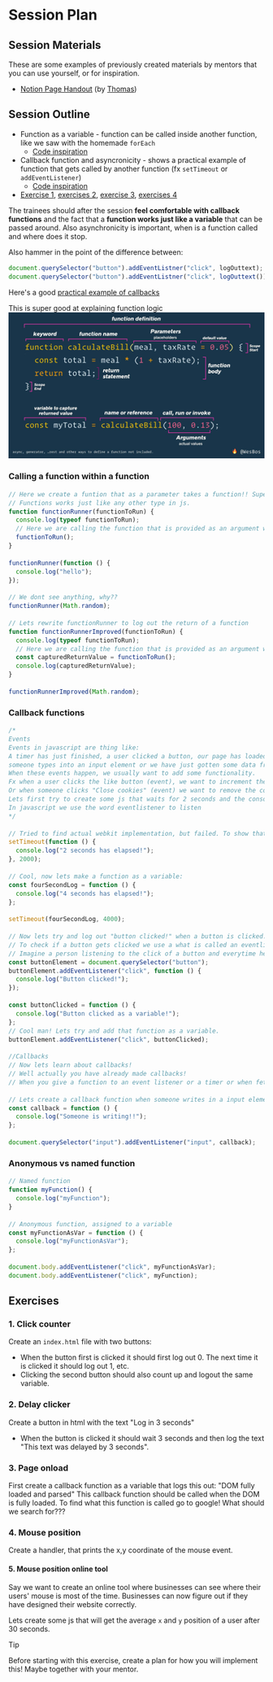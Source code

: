 # Session Plan

## Session Materials

<!-- Previously used slides, docs or any other materials that future mentors could get value from should be listed here. If we don't have any (yet), this section can be removed. -->

These are some examples of previously created materials by mentors that you can use yourself, or for inspiration.

- [Notion Page Handout](https://dandy-birth-1b2.notion.site/HYF-Aarhus-JS-2-Week-3-6bce73b3a0bf47a3ad32ed12ee4d0519?pvs=4) (by [Thomas](https://github.com/te-online))

## Session Outline

<!-- Write a plan for the order of topics, points to cover, examples, timings, exercises and any other useful info to guide the session. -->

- Function as a variable - function can be called inside another function, like we saw with the homemade `forEach`
  - [Code inspiration](#calling-a-function-within-a-function)
- Callback function and asyncronicity - shows a practical example of function that gets called by another function (fx `setTimeout` or `addEventListener`)
  - [Code inspiration](#callback-functions)
- [Exercise 1](#1-click-counter), [exercises 2](#2-delay-clicker), [exercise 3](#3-page-onload), [exercises 4](#4-mouse-position)

The trainees should after the session **feel comfortable with callback functions** and the fact that a **function works just like a variable** that can be passed around. Also asynchronicity is important, when is a function called and where does it stop.

Also hammer in the point of the difference between:

```js
document.querySelector("button").addEventListner("click", logOuttext);
document.querySelector("button").addEventListner("click", logOuttext());
```

Here's a good [practical example of callbacks](https://github.com/HackYourFuture-CPH/JavaScript/blob/class08/JavaScript2/Week5/classwork/extra_examples.md)

This is super good at explaining function logic
![Function graphic](./session-materials/function-graphic.jpg)

### Calling a function within a function

```js
// Here we create a funtion that as a parameter takes a function!! Super weird right!?
// Functions works just like any other type in js.
function functionRunner(functionToRun) {
  console.log(typeof functionToRun);
  // Here we are calling the function that is provided as an argument when calling functionRunner
  functionToRun();
}

functionRunner(function () {
  console.log("hello");
});

// We dont see anything, why??
functionRunner(Math.random);

// Lets rewrite functionRunner to log out the return of a function
function functionRunnerImproved(functionToRun) {
  console.log(typeof functionToRun);
  // Here we are calling the function that is provided as an argument when calling functionRunner
  const capturedReturnValue = functionToRun();
  console.log(capturedReturnValue);
}

functionRunnerImproved(Math.random);
```

### Callback functions

```js
/*
Events
Events in javascript are thing like:
A timer has just finished, a user clicked a button, our page has loaded,
someone types into an input element or we have just gotten some data from a server.
When these events happen, we usually want to add some functionality.
Fx when a user clicks the like button (event), we want to increment the like counter and color the like button blue.
Or when someone clicks "Close cookies" (event) we want to remove the cookie div.
Lets first try to create some js that waits for 2 seconds and the console.logs out "2 seconds has elapsed!"
In javascript we use the word eventlistener to listen
*/

// Tried to find actual webkit implementation, but failed. To show that the setTimeout implementation is just calling the provided function after a given time
setTimeout(function () {
  console.log("2 seconds has elapsed!");
}, 2000);

// Cool, now lets make a function as a variable:
const fourSecondLog = function () {
  console.log("4 seconds has elapsed!");
};

setTimeout(fourSecondLog, 4000);

// Now lets try and log out "button clicked!" when a button is clicked.
// To check if a button gets clicked we use a what is called an eventlistener.
// Imagine a person listening to the click of a button and everytime he hears a click he yells out "CLICKED".
const buttonElement = document.querySelector("button");
buttonElement.addEventListener("click", function () {
  console.log("Button clicked!");
});

const buttonClicked = function () {
  console.log("Button clicked as a variable!");
};
// Cool man! Lets try and add that function as a variable.
buttonElement.addEventListener("click", buttonClicked);

//Callbacks
// Now lets learn about callbacks!
// Well actually you have already made callbacks!
// When you give a function to an event listener or a timer or when fetching data you are using a callback function

// Lets create a callback function when someone writes in a input element
const callback = function () {
  console.log("Someone is writing!!");
};

document.querySelector("input").addEventListener("input", callback);
```

### Anonymous vs named function

```js
// Named function
function myFunction() {
  console.log("myFunction");
}

// Anonymous function, assigned to a variable
const myFunctionAsVar = function () {
  console.log("myFunctionAsVar");
};

document.body.addEventListener("click", myFunctionAsVar);
document.body.addEventListener("click", myFunction);
```

## Exercises

<!-- Exercises might appear inside the Session Outline section if they are tightly integrated into the flow of the session. If you have more like a library of exercises that should be worked through in order, then you could also list them in a separate section here. -->

### 1. Click counter

Create an `index.html` file with two buttons:

- When the button first is clicked it should first log out 0. The next time it is clicked it should log out 1, etc.
- Clicking the second button should also count up and logout the same variable.

### 2. Delay clicker

Create a button in html with the text "Log in 3 seconds"

- When the button is clicked it should wait 3 seconds and then log the text "This text was delayed by 3 seconds".

### 3. Page onload

First create a callback function as a variable that logs this out: "DOM fully loaded and parsed"
This callback function should be called when the DOM is fully loaded.
To find what this function is called go to google! What should we search for???

### 4. Mouse position

Create a handler, that prints the x,y coordinate of the mouse event.

#### 5. Mouse position online tool

Say we want to create an online tool where businesses can see where their users' mouse is most of the time. Businesses can now figure out if they have designed their website correctly.

Lets create some js that will get the average `x` and `y` position of a user after 30 seconds.

> [!TIP]
> Before starting with this exercise, create a plan for how you will implement this! Maybe together with your mentor.
